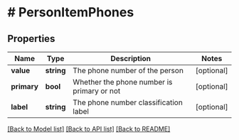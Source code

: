 # # PersonItemPhones

## Properties

Name | Type | Description | Notes
------------ | ------------- | ------------- | -------------
**value** | **string** | The phone number of the person | [optional]
**primary** | **bool** | Whether the phone number is primary or not | [optional]
**label** | **string** | The phone number classification label | [optional]

[[Back to Model list]](../README.md#documentation-for-models) [[Back to API list]](../README.md#documentation-for-api-endpoints) [[Back to README]](../README.md)
